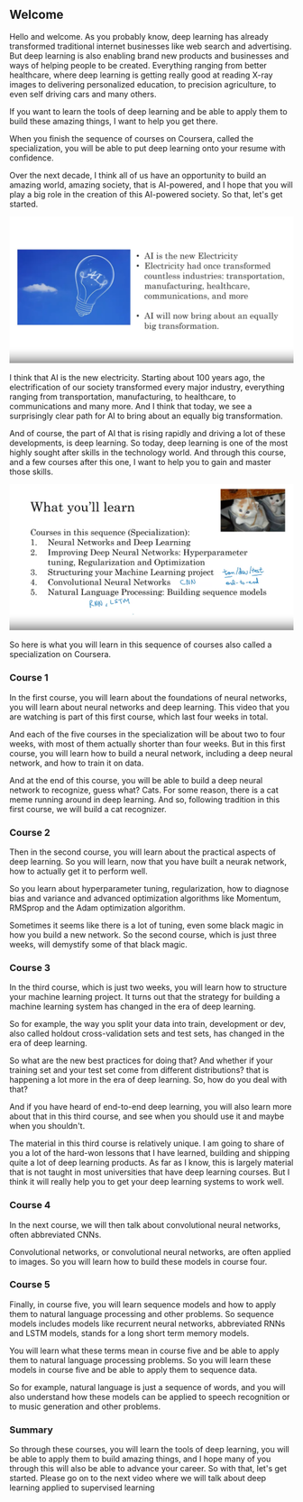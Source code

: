 ## Welcome

Hello and welcome. As you probably know, deep learning has already transformed traditional internet businesses like web search and advertising. But deep learning is also enabling brand new products and businesses and ways of helping people to be created. Everything ranging from better healthcare, where deep learning is getting really good at reading X-ray images to delivering personalized education, to precision agriculture, to even self driving cars and many others.

If you want to learn the tools of deep learning and be able to apply them to build these amazing things, I want to help you get there.

When you finish the sequence of courses on Coursera, called the specialization, you will be able to put deep learning onto your resume with confidence.

Over the next decade, I think all of us have an opportunity to build an amazing world, amazing society, that is AI-powered, and I hope that you will play a big role in the creation of this AI-powered society. So that, let's get started.

![alt text](./img/image1.png)

I think that AI is the new electricity. Starting about 100 years ago, the electrification of our society transformed every major industry, everything ranging from transportation, manufacturing, to healthcare, to communications and many more. And I think that today, we see a surprisingly clear path for AI to bring about an equally big transformation.

And of course, the part of AI that is rising rapidly and driving a lot of these developments, is deep learning. So today, deep learning is one of the most highly sought after skills in the technology world. And through this course, and a few courses after this one, I want to help you to gain and master those skills.

![alt text](./img/image2.png)

So here is what you will learn in this sequence of courses also called a specialization on Coursera.

### Course 1

In the first course, you will learn about the foundations of neural networks, you will learn about neural networks and deep learning. This video that you are watching is part of this first course, which last four weeks in total.

And each of the five courses in the specialization will be about two to four weeks, with most of them actually shorter than four weeks. But in this first course, you will learn how to build a neural network, including a deep neural network, and how to train it on data.

And at the end of this course, you will be able to build a deep neural network to recognize, guess what? Cats. For some reason, there is a cat meme running around in deep learning. And so, following tradition in this first course, we will build a cat recognizer.

### Course 2

Then in the second course, you will learn about the practical aspects of deep learning. So you will learn, now that you have built a neurak network, how to actually get it to perform well.

So you learn about hyperparameter tuning, regularization, how to diagnose bias and variance and advanced optimization algorithms like Momentum, RMSprop and the Adam optimization algorithm.

Sometimes it seems like there is a lot of tuning, even some black magic in how you build a new network. So the second course, which is just three weeks, will demystify some of that black magic.

### Course 3

In the third course, which is just two weeks, you will learn how to structure your machine learning project. It turns out that the strategy for building a machine learning system has changed in the era of deep learning.

So for example, the way you split your data into train, development or dev, also called holdout cross-validation sets and test sets, has changed in the era of deep learning.

So what are the new best practices for doing that? And whether if your training set and your test set come from different distributions? that is happening a lot more in the era of deep learning. So, how do you deal with that?

And if you have heard of end-to-end deep learning, you will also learn more about that in this third course, and see when you should use it and maybe when you shouldn't.

The material in this third course is relatively unique. I am going to share of you a lot of the hard-won lessons that I have learned, building and shipping quite a lot of deep learning products. As far as I know, this is largely material that is not taught in most universities that have deep learning courses. But I think it will really help you to get your deep learning systems to work well.

### Course 4

In the next course, we will then talk about convolutional neural networks, often abbreviated CNNs.

Convolutional networks, or convolutional neural networks, are often applied to images. So you will learn how to build these models in course four.

### Course 5

Finally, in course five, you will learn sequence models and how to apply them to natural language processing and other problems. So sequence models includes models like recurrent neural networks, abbreviated RNNs and LSTM models, stands for a long short term memory models.

You will learn what these terms mean in course five and be able to apply them to natural language processing problems. So you will learn these models in course five and be able to apply them to sequence data.

So for example, natural language is just a sequence of words, and you will also understand how these models can be applied to speech recognition or to music generation and other problems.

### Summary

So through these courses, you will learn the tools of deep learning, you will be able to apply them to build amazing things, and I hope many of you through this will also be able to advance your career. So with that, let's get started. Please go on to the next video where we will talk about deep learning applied to supervised learning
